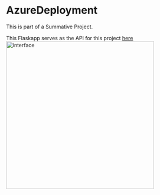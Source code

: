 # AzureDeployment

This is part of a Summative Project. 

This Flaskapp serves as the API for this project [here](https://github.com/WahomeKezia/AI_SummativeProject_Group24.git)
<img src="https://github.com/WahomeKezia/FlaskApp_API/blob/main/Interface.png" title="interface" alt="interface" width="400" hight="400"/>
